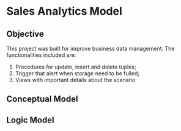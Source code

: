 # Sales Analytics Model
## Objective
This project was built for improve business data management. The functionalities included are:

1. Procedures for update, insert and delete tuples;
2. Trigger that alert when storage need to be fulled;
3. Views with important details about the scenario 

## Conceptual Model

## Logic Model



